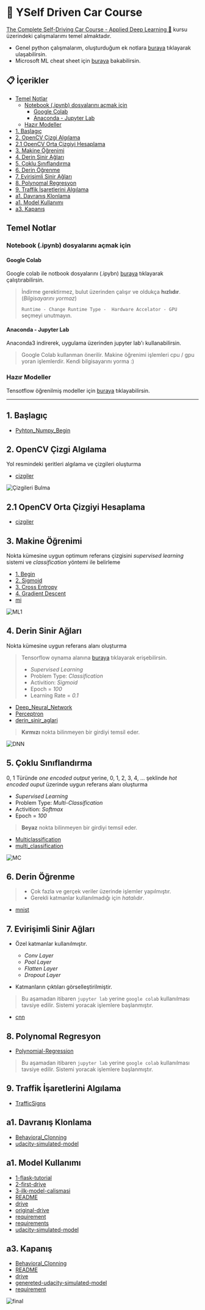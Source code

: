 # 🚗 YSelf Driven Car Course <!-- omit in toc -->

[The Complete Self-Driving Car Course - Applied Deep Learning 🚗](https://www.udemy.com/applied-deep-learningtm-the-complete-self-driving-car-course/) kursu üzerindeki çalışmalarımı temel almaktadır.

- Genel python çalışmalarım, oluşturduğum ek notlara [buraya](kaynaklar/Kendi%20Notlar%C4%B1m%20~%20SDC.pdf) tıklayarak ulaşabilirsin.
- Microsoft ML cheat sheet için [buraya](kaynaklar%2Fmicrosoft-machine-learning-algorithm-cheat-sheet-v7.pdf) bakabilirsin.

## 📋 İçerikler <!-- omit in toc -->

- [Temel Notlar](#temel-notlar)
  - [Notebook (.ipynb) dosyalarını açmak için](#notebook-ipynb-dosyalar%C4%B1n%C4%B1-a%C3%A7mak-i%C3%A7in)
    - [Google Colab](#google-colab)
    - [Anaconda - Jupyter Lab](#anaconda---jupyter-lab)
  - [Hazır Modeller](#haz%C4%B1r-modeller)
- [1. Başlagıç](#1-ba%C5%9Flag%C4%B1%C3%A7)
- [2. OpenCV Çizgi Algılama](#2-opencv-%C3%A7izgi-alg%C4%B1lama)
- [2.1 OpenCV Orta Çizgiyi Hesaplama](#21-opencv-orta-%C3%A7izgiyi-hesaplama)
- [3. Makine Öğrenimi](#3-makine-%C3%B6%C4%9Frenimi)
- [4. Derin Sinir Ağları](#4-derin-sinir-a%C4%9Flar%C4%B1)
- [5. Çoklu Sınıflandırma](#5-%C3%A7oklu-s%C4%B1n%C4%B1fland%C4%B1rma)
- [6. Derin Öğrenme](#6-derin-%C3%B6%C4%9Frenme)
- [7. Evirişimli Sinir Ağları](#7-eviri%C5%9Fimli-sinir-a%C4%9Flar%C4%B1)
- [8. Polynomal Regresyon](#8-polynomal-regresyon)
- [9. Traffik İşaretlerini Algılama](#9-traffik-i%CC%87%C5%9Faretlerini-alg%C4%B1lama)
- [a1. Davranış Klonlama](#a1-davran%C4%B1%C5%9F-klonlama)
- [a1. Model Kullanımı](#a1-model-kullan%C4%B1m%C4%B1)
- [a3. Kapanış](#a3-kapan%C4%B1%C5%9F)

## Temel Notlar

### Notebook (.ipynb) dosyalarını açmak için

#### Google Colab

Google colab ile notbook dosyalarını (.ipybn) [buraya](https://colab.research.google.com/) tıklayarak çalıştırabilirsin. 

> İndirme gerektirmez, bulut üzerinden çalışır ve oldukça **hızlıdır**. (*Bilgisayarını yormaz*)
>
> `Runtime - Change Runtime Type -  Hardware Accelator - GPU` seçmeyi unutmayın.

#### Anaconda - Jupyter Lab

Anaconda3 indirerek, uygulama üzerinden jupyter lab'ı kullanabilirsin.

> Google Colab kullanman önerilir. Makine öğrenimi işlemleri cpu / gpu yoran işlemlerdir. Kendi bilgisayarını yorma :)

### Hazır Modeller

Tensotflow öğrenilmiş modeller için [buraya](https://github.com/tensorflow/models/blob/master/research/object_detection/g3doc/detection_model_zoo.md) tıklayabilirsin.

---

## 1. Başlagıç

- [Pyhton_Numpy_Begin](./1.%20Ba%C5%9Flag%C4%B1%C3%A7/Pyhton_Numpy_Begin.py)

## 2. OpenCV Çizgi Algılama

Yol resmindeki şeritleri algılama ve çizgileri oluşturma

- [cizgiler](./2.%20OpenCV%20%C3%87izgi%20Alg%C4%B1lama/cizgiler.py)

![Çizgileri Bulma](kaynaklar/cizgileri_bulma.gif)

## 2.1 OpenCV Orta Çizgiyi Hesaplama

- [cizgiler](./2.1%20OpenCV%20Orta%20%C3%87izgiyi%20Hesaplama/cizgiler.py)

## 3. Makine Öğrenimi

Nokta kümesine uygun optimum referans çizgisini *supervised learning* sistemi ve *classification* yöntemi ile belirleme

- [1. Begin](./3.%20Makine%20%C3%96%C4%9Frenimi/1.%20Begin.ipynb)
- [2. Sigmoid](./3.%20Makine%20%C3%96%C4%9Frenimi/2.%20Sigmoid.ipynb)
- [3. Cross Entropy](./3.%20Makine%20%C3%96%C4%9Frenimi/3.%20Cross%20Entropy.ipynb)
- [4. Gradient Descent](./3.%20Makine%20%C3%96%C4%9Frenimi/4.%20Gradient%20Descent.ipynb)
- [mi](./3.%20Makine%20%C3%96%C4%9Frenimi/mi.py)

![ML1](kaynaklar/ml.gif)

## 4. Derin Sinir Ağları

Nokta kümesine uygun referans alanı oluşturma

> Tensorflow oynama alanına [buraya](https://playground.tensorflow.org/) tıklayarak erişebilirsin.
>
> - *Supervised Learning*
> - Problem Type: *Classification*
> - Activition: *Sigmoid*
> - Epoch = *100*
> - Learning Rate = *0.1*

- [Deep_Neural_Network](./4.%20Derin%20Sinir%20A%C4%9Flar%C4%B1/Deep_Neural_Network.ipynb)
- [Perceptron](./4.%20Derin%20Sinir%20A%C4%9Flar%C4%B1/Perceptron.ipynb)
- [derin_sinir_aglari](./4.%20Derin%20Sinir%20A%C4%9Flar%C4%B1/derin_sinir_aglari.py)

> **Kırmızı** nokta bilinmeyen bir girdiyi temsil eder.

![DNN](kaynaklar/dnn.png)

## 5. Çoklu Sınıflandırma

0, 1 Türünde *one encoded output* yerine, 0, 1, 2, 3, 4, ... şeklinde *hot encoded ouput* üzerinde uygun referans alanı oluşturma

- *Supervised Learning*
- Problem Type: *Multi-Classification*
- Activition: *Softmax*
- Epoch = *100*

> **Beyaz** nokta bilinmeyen bir girdiyi temsil eder.

- [Multiclassification](./5.%20%C3%87oklu%20S%C4%B1n%C4%B1fland%C4%B1rma/Multiclassification.ipynb)
- [multi_classification](./5.%20%C3%87oklu%20S%C4%B1n%C4%B1fland%C4%B1rma/multi_classification.py)

![MC](kaynaklar/multi_classification.png)

## 6. Derin Öğrenme

> - Çok fazla ve gerçek veriler üzerinde işlemler yapılmıştır.
> - Gerekli katmanlar kullanılmadığı için *hatalıdır*.

- [mnist](./6.%20Derin%20%C3%96%C4%9Frenme/mnist.ipynb)

## 7. Evirişimli Sinir Ağları

- Özel katmanlar kullanılmıştır.

  - *Conv Layer*
  - *Pool Layer*
  - *Flatten Layer*
  - *Dropout Layer*

- Katmanların çıktıları görselleştirilmiştir.

> Bu aşamadan itibaren `jupyter lab` yerine `google colab` kullanılması tavsiye edilir. Sistemi yoracak işlemlere başlanmıştır.

- [cnn](./7.%20Eviri%C5%9Fimli%20Sinir%20A%C4%9Flar%C4%B1/cnn.ipynb)

## 8. Polynomal Regresyon

- [Polynomial-Regression](./8.%20Polynomal%20Regresyon/Polynomial-Regression.ipynb)

> Bu aşamadan itibaren `jupyter lab` yerine `google colab` kullanılması tavsiye edilir. Sistemi yoracak işlemlere başlanmıştır.

## 9. Traffik İşaretlerini Algılama

- [TrafficSigns](./9.%20Traffik%20%C4%B0%C5%9Faretlerini%20Alg%C4%B1lama/TrafficSigns.ipynb)

## a1. Davranış Klonlama

- [Behavioral_Clonning](./a1.%20Davran%C4%B1%C5%9F%20Klonlama/Behavioral_Clonning.ipynb)
- [udacity-simulated-model](./a1.%20Davran%C4%B1%C5%9F%20Klonlama/udacity-simulated-model.h5)

## a1. Model Kullanımı

- [1-flask-tutorial](./a1.%20Model%20Kullan%C4%B1m%C4%B1/1-flask-tutorial.py)
- [2-first-drive](./a1.%20Model%20Kullan%C4%B1m%C4%B1/2-first-drive.py)
- [3-ilk-model-calismasi](./a1.%20Model%20Kullan%C4%B1m%C4%B1/3-ilk-model-calismasi.py)
- [README](./a1.%20Model%20Kullan%C4%B1m%C4%B1/README.md)
- [drive](./a1.%20Model%20Kullan%C4%B1m%C4%B1/drive.py)
- [original-drive](./a1.%20Model%20Kullan%C4%B1m%C4%B1/original-drive.py)
- [requirement](./a1.%20Model%20Kullan%C4%B1m%C4%B1/requirement.bat)
- [requirements](./a1.%20Model%20Kullan%C4%B1m%C4%B1/requirements.txt)
- [udacity-simulated-model](./a1.%20Model%20Kullan%C4%B1m%C4%B1/udacity-simulated-model.h5)

## a3. Kapanış

- [Behavioral_Clonning](./a3.%20Kapan%C4%B1%C5%9F/Behavioral_Clonning.ipynb)
- [README](./a3.%20Kapan%C4%B1%C5%9F/README.md)
- [drive](./a3.%20Kapan%C4%B1%C5%9F/drive.py)
- [genereted-udacity-simulated-model](./a3.%20Kapan%C4%B1%C5%9F/genereted-udacity-simulated-model.h5)
- [requirement](./a3.%20Kapan%C4%B1%C5%9F/requirement.bat)

![final](kaynaklar/final.png)
